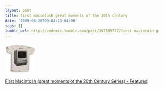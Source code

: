 ```yaml
---
layout: post
title: first macintosh great moments of the 20th century
date: '2009-08-20T09:04:13-04:00'
tags: []
tumblr_url: http://endemic.tumblr.com/post/167305777/first-macintosh-great-moments-of-the-20th-century
---
```

 ![](/tumblr_files/tumblr_kooez1D8fB1qz9neko1_100.jpg)  

[First Macintosh (great moments of the 20th Century Series) - Featured](http://www.printliberation.com/featured/first-macintosh-great-moments-of-the-20th-century-series.html)

